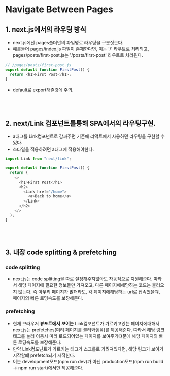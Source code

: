 # Navigate Between Pages

## 1. next.js에서의 라우팅 방식

- next.js에선 pages폴더안의 파일명로 라우팅을 구분짓는다.
- 예를들어 pages/index.js 파일이 존재한다면, 이는 '/' 라우트로 처리되고,
  pages/posts/first-post.js는 '/posts/first-post' 라우트로 처리된다.

```js
// /pages/posts/first-post.js
export default function FirstPost() {
  return <h1>First Post</h1>;
}
```

- default로 export해줄것에 주의.
  <br></br>
  <br></br>

## 2. next/Link 컴포넌트를통해 SPA에서의 라우팅구현.

- a태그를 Link컴포넌트로 감싸주면 기존에 리액트에서 사용하던 라우팅을 구현할 수 있다.
- 스타일을 적용하려면 a태그에 적용해야한다.

```js
import Link from "next/link";

export default function FirstPost() {
  return (
    <>
      <h1>First Post</h1>
      <h2>
        <Link href="/home">
          <a>Back to home</a>
        </Link>
      </h2>
    </>
  );
}
```

<br></br>

## 3. 내장 code splitting & prefetching

### code splitting

- next.js는 code splitting을 따로 설정해주지않아도 자동적으로 지원해준다. 따라서 해당 페이지에 필요한 정보들만 가져오고, 다른 페이지에해당하는 코드는 불러오지 않는다. 즉 아무리 페이지가 많더라도, 각 페이지에해당하는 url로 접속했을떄, 페이지의 빠른 로딩속도를 보장해준다.

### prefetching

- 현재 브라우저 **뷰포트에서 보이는** Link컴포넌트가 가르키고있는 페이지에대해서 next.js는 prefetches(미리 페이지를 불러와놓음)를 제공해준다. 따라서 해당 링크 태그를 눌러 이동시 미리 로드되어있는 페이지를 보여주기떄문에 해당 페이지의 빠른 로딩속도를 보장해준다.
- 만약 Link컴포넌트가 가르키는 태그가 스크롤로 가려져있다면, 해당 링크가 보이기 시작할떄 prefetch되기 시작한다.
- 이는 development모드(npm run dev)가 아닌 production모드(npm run build -> npm run start)에서만 제공해준다.
